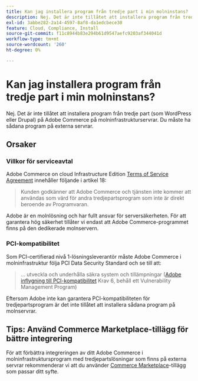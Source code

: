 ```yaml
---
title: Kan jag installera program från tredje part i min molninstans?
description: Nej. Det är inte tillåtet att installera program från tredje part (som WordPress eller Drupal) på Adobe Commerce på molninfrastrukturservrar. Du måste ha sådana program på externa servrar.
exl-id: 3abbe282-2a14-4597-8af8-da1edcbece30
feature: Cloud, Compliance, Install
source-git-commit: f11c8944b83e294b61d9547aefc9203af344041d
workflow-type: tm+mt
source-wordcount: '260'
ht-degree: 0%

---
```


# Kan jag installera program från tredje part i min molninstans?

Nej. Det är inte tillåtet att installera program från tredje part (som WordPress eller Drupal) på Adobe Commerce på molninfrastrukturservrar. Du måste ha sådana program på externa servrar.

## Orsaker

### Villkor för serviceavtal

Adobe Commerce on cloud Infrastructure Edition [Terms of Service Agreement](https://magento.com/legal/terms/cloud-terms) innehåller följande i artikel 18:

> Kunden godkänner att Adobe Commerce och tjänsten inte kommer att användas som värd för andra tredjepartsprogram som inte är direkt beroende av Programvaran.

Adobe är en molnlösning och har fullt ansvar för serversäkerheten. För att garantera hög säkerhet tillåter vi endast att Adobe Commerce-programmet finns på den dedikerade molnservern.

### PCI-kompatibilitet

Som PCI-certifierad nivå 1-lösningsleverantör måste Adobe Commerce i molninfrastruktur följa PCI Data Security Standard och se till att:

>... utveckla och underhålla säkra system och tillämpningar
> ([Adobe inflygning till PCI-kompatibilitet](https://magento.com/pci-compliance) Krav 6, behåll ett Vulnerability Management Program)

Eftersom Adobe inte kan garantera PCI-kompatibiliteten för tredjepartsprogram är det inte tillåtet att installera sådana program på molnservrar.

## Tips: Använd Commerce Marketplace-tillägg för bättre integrering

För att förbättra integreringen av ditt Adobe Commerce i molninfrastruktursprogram med tredjepartslösningar som finns på externa servrar rekommenderar vi att du använder [Commerce Marketplace](https://marketplace.magento.com)-tillägg som passar ditt syfte.

